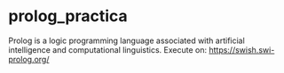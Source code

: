 # prolog_practica
Prolog is a logic programming language associated with artificial intelligence and computational linguistics.
Execute on: https://swish.swi-prolog.org/
